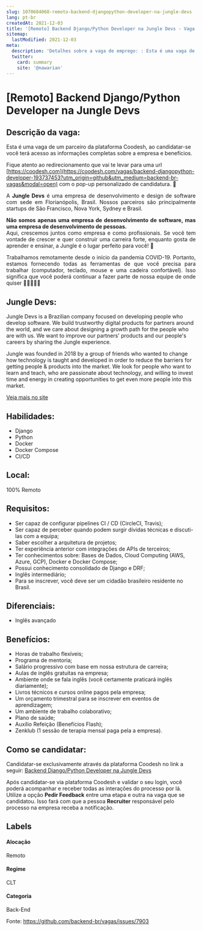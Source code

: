 ```yaml
---
slug: 1070684068-remoto-backend-djangopython-developer-na-jungle-devs
lang: pt-br
createdAt: 2021-12-03
title: '[Remoto] Backend Django/Python Developer na Jungle Devs - Vaga de Emprego'
sitemap:
  lastModified: 2021-12-03
meta:
  description: 'Detalhes sobre a vaga de emprego: : Esta é uma vaga de um parceiro da plataforma Coodesh, ao candidatar-se você terá acesso as informações completas sobre a empresa e benefícios.  Fique atento ao redirecionamento que vai te levar para uma url [https://coodesh.com](https://coodesh.com/vagas/backend-djangopython-developer-193737453?utm_origin=github&utm_medium=backend-br-vagas&modal=open) com o pop-up personalizado de candidatura. 👋 <p style="text-align:justify;">A <strong>Jungle Devs</strong> é uma empresa de desenvolvimento e design de software com sede em Florianópolis, Brasil. Nossos parceiros são principalmente startups de São Francisco, Nova York, Sydney e Brasil.</p> <p style="text-align:justify;"><strong>Não somos apenas uma empresa de desenvolvimento de software, mas uma empresa de desenvolvimento de pessoas.</strong><br>Aqui, crescemos juntos como empresa e como profissionais. Se você tem vontade de crescer e quer construir uma carreira forte, enquanto gosta de aprender e ensinar, a Jungle é o lugar perfeito para você! 🚀</p> <p style="text-align:justify;">Trabalhamos remotamente desde o início da pandemia COVID-19. Portanto, estamos fornecendo todas as ferramentas de que você precisa para trabalhar (computador, teclado, mouse e uma cadeira confortável). Isso significa que você poderá continuar a fazer parte de nossa equipe de onde quiser 👩🏽‍💻👨‍💻</p>'
  twitter:
    card: summary
    site: '@nawarian'
---
```


# [Remoto] Backend Django/Python Developer na Jungle Devs

## Descrição da vaga: 
Esta é uma vaga de um parceiro da plataforma Coodesh, ao candidatar-se você terá acesso as informações completas sobre a empresa e benefícios.


Fique atento ao redirecionamento que vai te levar para uma url [https://coodesh.com](https://coodesh.com/vagas/backend-djangopython-developer-193737453?utm_origin=github&utm_medium=backend-br-vagas&modal=open) com o pop-up personalizado de candidatura. 👋
<p style="text-align:justify;">A <strong>Jungle Devs</strong> é uma empresa de desenvolvimento e design de software com sede em Florianópolis, Brasil. Nossos parceiros são principalmente startups de São Francisco, Nova York, Sydney e Brasil.</p>
<p style="text-align:justify;"><strong>Não somos apenas uma empresa de desenvolvimento de software, mas uma empresa de desenvolvimento de pessoas.</strong><br>Aqui, crescemos juntos como empresa e como profissionais. Se você tem vontade de crescer e quer construir uma carreira forte, enquanto gosta de aprender e ensinar, a Jungle é o lugar perfeito para você! 🚀</p>
<p style="text-align:justify;">Trabalhamos remotamente desde o início da pandemia COVID-19. Portanto, estamos fornecendo todas as ferramentas de que você precisa para trabalhar (computador, teclado, mouse e uma cadeira confortável). Isso significa que você poderá continuar a fazer parte de nossa equipe de onde quiser 👩🏽‍💻👨‍💻</p>

## Jungle Devs: 
 <p>Jungle Devs is a Brazilian company focused on developing people who develop software. We build trustworthy digital products for partners around the world, and we care about designing a growth path for the people who are with us. We want to improve our partners' products and our people's careers by sharing the Jungle experience.</p>
<p>Jungle was founded in 2018 by a group of friends who wanted to change how technology is taught and developed in order to reduce the barriers for getting people &amp; products into the market. We look for people who want to learn and teach, who are passionate about technology, and willing to invest time and energy in creating opportunities to get even more people into this market.</p><a href='https://coodesh.com/empresas/jungle-devs'>Veja mais no site</a>

 ## Habilidades: 
 - Django 
- Python 
- Docker 
- Docker Compose 
- CI/CD
## Local: 
 100% Remoto
## Requisitos: 
 - Ser capaz de configurar pipelines CI / CD (CircleCI, Travis); 
- Ser capaz de perceber quando podem surgir dívidas técnicas e discuti-las com a equipa; 
- Saber escolher a arquitetura de projetos; 
- Ter experiência anterior com integrações de APIs de terceiros; 
- Ter conhecimentos sobre: ​​Bases de Dados, Cloud Computing (AWS, Azure, GCP), Docker e Docker Compose; 
- Possui conhecimento consolidado de Django e DRF; 
- Inglês intermediário; 
- Para se inscrever, você deve ser um cidadão brasileiro residente no Brasil.
## Diferenciais: 
 - Inglês avançado
## Benefícios: 
 - Horas de trabalho flexíveis; 
- Programa de mentoria; 
- Salário progressivo com base em nossa estrutura de carreira; 
- Aulas de inglês gratuitas na empresa; 
- Ambiente onde se fala inglês (você certamente praticará inglês diariamente); 
- Livros técnicos e cursos online pagos pela empresa; 
- Um orçamento trimestral para se inscrever em eventos de aprendizagem; 
- Um ambiente de trabalho colaborativo; 
- Plano de saúde; 
- Auxílio Refeição (Benefícios Flash); 
- Zenklub (1 sessão de terapia mensal paga pela a empresa).
## Como se candidatar:
Candidatar-se exclusivamente através da plataforma Coodesh no link a seguir: [Backend Django/Python Developer na Jungle Devs](https://coodesh.com/vagas/backend-djangopython-developer-193737453?utm_origin=github&utm_medium=backend-br-vagas&modal=open)


Após candidatar-se via plataforma Coodesh e validar o seu login, você poderá acompanhar e receber todas as interações do processo por lá. Utilize a opção **Pedir Feedback** entre uma etapa e outra na vaga que se candidatou. Isso fará com que a pessoa **Recruiter** responsável pelo processo na empresa receba a notificação.
## Labels
#### Alocação
Remoto
#### Regime
CLT
#### Categoria
Back-End

Fonte: https://github.com/backend-br/vagas/issues/7903